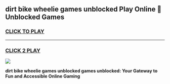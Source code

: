 
## dirt bike wheelie games unblocked Play Online 👋 Unblocked Games
<h3>
<a href="https://premium.freeplayer.one?title=dirt_bike_wheelie_games_unblocked&ref=19F">CLICK TO PLAY</a></h3>
<hr>

<h3>
<a href="https://premium.freeplayer.one?title=dirt_bike_wheelie_games_unblocked&ref=19F">CLICK 2 PLAY</a>
  
</h3>

<a href="https://premium.freeplayer.one?title=dirt_bike_wheelie_games_unblocked&ref=19F"><img src="https://clearcache.store/games.png"></a>


**dirt bike wheelie games unblocked games unblocked: Your Gateway to Fun and Accessible Online Gaming**
